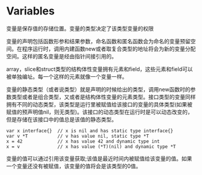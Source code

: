 # Variables
变量是保存值的存储位置。变量的类型决定了该类型变量的权限

变量的声明包括函数形参和结果参数，命名函数和匿名函数会为命名的变量预留空间。在程序运行时，调用内建函数new或者取复合类型的地址将会为新的变量分配空间。这样的匿名变量是经由指针间接引用的。

array，slice和struct类型的结构体性变量拥有元素和field，这些元素和field可以被单独编址。每一个这样的元素就像一个变量一样。

变量的静态类型（或者说类型）就是声明的时候给出的类型，调用new函数时的参数类型或者是组合类型，又或者是结构体性变量的元素类型。接口类型的变量同样拥有不同的动态类型，该类型是运行里被赋值给该接口的变量的具体类型(如果被赋值的预声明值nil，则无类型)。该接口的动态类型在运行时是可以动态改变的，但是存储在该接口中的值总是该值的静态类型。

```
var x interface{}  // x is nil and has static type interface{}
var v *T           // v has value nil, static type *T
x = 42             // x has value 42 and dynamic type int
x = v              // x has value (*T)(nil) and dynamic type *T
```

变量的值可以通过引用该变量获取;该值是最近时间内被赋值给该变量的值。如果一个变量还没有被赋值，该变量的值将会是该类型的0值。